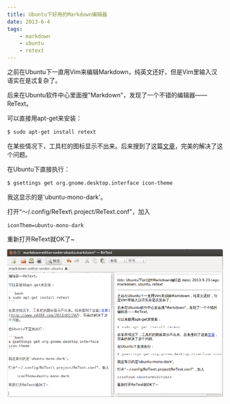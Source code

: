 ```yaml
---
title: Ubuntu下好用的Markdown编辑器
date: 2013-6-4
tags:
    - markdown
    - ubuntu
    - retext
---
```


之前在Ubuntu下一直用Vim来编辑Markdown，纯英文还好，但是Vim里输入汉语实在是忒复杂了。

后来在Ubuntu软件中心里面搜"Markdown"，发现了一个不错的编辑器——ReText。

可以直接用apt-get来安装：

```bash
$ sudo apt-get install retext
```

在某些情况下，工具栏的图标显示不出来。后来搜到了这篇[文章](http://www.e0356.com/2013/02/242)，完美的解决了这个问题。

在Ubuntu下直接执行：

```bash
$ gsettings get org.gnome.desktop.interface icon-theme
```

我这显示的是'ubuntu-mono-dark'。

打开“～/.config/ReText\ project/ReText.conf”，加入

    iconThem=ubuntu-mono-dark

重新打开ReText就OK了~

![图片](/static/img/retext.png)
